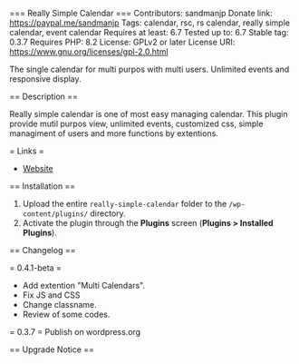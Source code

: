 === Really Simple Calendar ===
Contributors: sandmanjp
Donate link: https://paypal.me/sandmanjp
Tags: calendar, rsc, rs calendar, really simple calendar, event calendar
Requires at least: 6.7
Tested up to: 6.7
Stable tag: 0.3.7
Requires PHP: 8.2
License: GPLv2 or later
License URI: https://www.gnu.org/licenses/gpl-2.0.html

The single calendar for multi purpos with multi users. Unlimited events and responsive display. 

== Description ==

Really simple calendar is one of most easy managing calendar. This plugin provide mutil purpos view, unlimited events, customized css, simple managiment of users and more functions by extentions.

= Links =
* [Website](https://note.com/sandman_jp/m/m0657144dd8fb)

== Installation ==

1. Upload the entire `really-simple-calendar` folder to the `/wp-content/plugins/` directory.
1. Activate the plugin through the **Plugins** screen (**Plugins > Installed Plugins**).

== Changelog ==

= 0.4.1-beta =
- Add extention "Multi Calendars".
- Fix JS and CSS
- Change classname.
- Review of some codes.

= 0.3.7 =
Publish on wordpress.org

== Upgrade Notice ==
